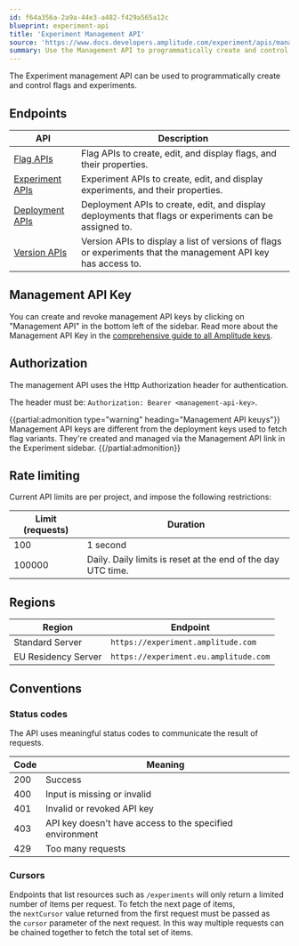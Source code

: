 ```yaml
---
id: f64a356a-2a9a-44e3-a482-f429a565a12c
blueprint: experiment-api
title: 'Experiment Management API'
source: 'https://www.docs.developers.amplitude.com/experiment/apis/management-api/'
summary: Use the Management API to programmatically create and control flags and experiments.
---
```

The Experiment management API can be used to programmatically create and control flags and experiments.

## Endpoints

| <div class="big-column">API</div> | Description |
| --- | --- |
|[Flag APIs](/docs/experiment-apis/experiment-management-api-flags)| Flag APIs to create, edit, and display flags, and their properties.  |
|[Experiment APIs](/docs/experiment-apis/experiment-management-api-experiments)| Experiment APIs to create, edit, and display experiments, and their properties.  |
|[Deployment APIs](/docs/experiment-apis/experiment-management-api-deployments)| Deployment APIs to create, edit, and display deployments that flags or experiments can be assigned to. |
|[Version APIs](/docs/experiment-apis/experiment-management-api-version-endpoints)| Version APIs to display a list of versions of flags or experiments that the management API key has access to. |


## Management API Key

You can create and revoke management API keys by clicking on "Management API" in the bottom left of the sidebar. Read more about the Management API Key in the [comprehensive guide to all Amplitude keys](/docs/apis/keys-and-tokens).

## Authorization

The management API uses the Http Authorization header for authentication.

The header must be: `Authorization: Bearer <management-api-key>`.

{{partial:admonition type="warning" heading="Management API keuys"}}
Management API keys are different from the deployment keys used to fetch flag variants. They're created and managed via the Management API link in the Experiment sidebar.
{{/partial:admonition}}

## Rate limiting

Current API limits are per project, and impose the following restrictions:

| Limit (requests) | Duration |
| --- | --- |
| 100 | 1 second |
| 100000 | Daily. Daily limits is reset at the end of the day UTC time. |

## Regions

| Region | Endpoint |
| --- | --- |
| Standard Server | `https://experiment.amplitude.com` |
| EU Residency Server | `https://experiment.eu.amplitude.com` |

## Conventions

### Status codes

The API uses meaningful status codes to communicate the result of requests.

| Code | Meaning |
| --- | --- |
| 200 | Success |
| 400 | Input is missing or invalid |
| 401 | Invalid or revoked API key |
| 403 | API key doesn't have access to the specified environment |
| 429 |Too many requests |

### Cursors

Endpoints that list resources such as `/experiments` will only return a limited number of items per request. To fetch the next page of items, the `nextCursor` value returned from the first request must be passed as the `cursor` parameter of the next request. In this way multiple requests can be chained together to fetch the total set of items.
